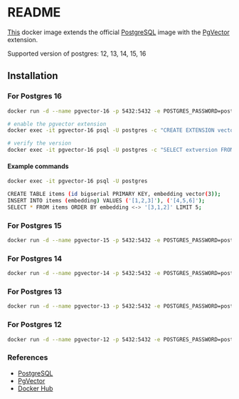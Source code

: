 # README

[This](https://hub.docker.com/r/ramsrib/pgvector) docker image extends the official [PostgreSQL](https://hub.docker.com/_/postgres) image with the [PgVector](https://github.com/pgvector/pgvector) extension.

Supported version of postgres: 12, 13, 14, 15, 16

## Installation

### For Postgres 16

```bash
docker run -d --name pgvector-16 -p 5432:5432 -e POSTGRES_PASSWORD=postgres ramsrib/pgvector:16

# enable the pgvector extension
docker exec -it pgvector-16 psql -U postgres -c "CREATE EXTENSION vector"

# verify the version
docker exec -it pgvector-16 psql -U postgres -c "SELECT extversion FROM pg_extension WHERE extname = 'vector';"
```

#### Example commands

```bash
docker exec -it pgvector-16 psql -U postgres

CREATE TABLE items (id bigserial PRIMARY KEY, embedding vector(3));
INSERT INTO items (embedding) VALUES ('[1,2,3]'), ('[4,5,6]');
SELECT * FROM items ORDER BY embedding <-> '[3,1,2]' LIMIT 5;
```

### For Postgres 15

```bash
docker run -d --name pgvector-15 -p 5432:5432 -e POSTGRES_PASSWORD=postgres ramsrib/pgvector:15
```

### For Postgres 14

```bash
docker run -d --name pgvector-14 -p 5432:5432 -e POSTGRES_PASSWORD=postgres ramsrib/pgvector:14
```

### For Postgres 13

```bash
docker run -d --name pgvector-13 -p 5432:5432 -e POSTGRES_PASSWORD=postgres ramsrib/pgvector:13
```

### For Postgres 12

```bash
docker run -d --name pgvector-12 -p 5432:5432 -e POSTGRES_PASSWORD=postgres ramsrib/pgvector:12
```

### References

- [PostgreSQL](https://www.postgresql.org/)
- [PgVector](https://github.com/pgvector/pgvector)
- [Docker Hub](https://hub.docker.com/r/ramsrib/pgvector)
